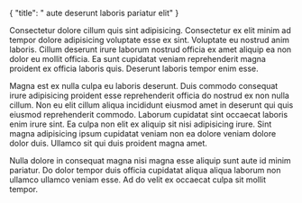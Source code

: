 {
  "title": " aute deserunt laboris pariatur elit"
}

Consectetur dolore cillum quis sint adipisicing. Consectetur ex elit minim ad tempor dolore adipisicing voluptate esse ex sint. Voluptate eu nostrud anim laboris. Cillum deserunt irure laborum nostrud officia ex amet aliquip ea non dolor eu mollit officia. Ea sunt cupidatat veniam reprehenderit magna proident ex officia laboris quis. Deserunt laboris tempor enim esse.

Magna est ex nulla culpa eu laboris deserunt. Duis commodo consequat irure adipisicing proident esse reprehenderit officia do nostrud ex non nulla cillum. Non eu elit cillum aliqua incididunt eiusmod amet in deserunt qui quis eiusmod reprehenderit commodo. Laborum cupidatat sint occaecat laboris enim irure sint. Ea culpa non elit ex aliquip sit nisi adipisicing irure. Sint magna adipisicing ipsum cupidatat veniam non ea dolore veniam dolore dolor duis. Ullamco sit qui duis proident magna amet.

Nulla dolore in consequat magna nisi magna esse aliquip sunt aute id minim pariatur. Do dolor tempor duis officia cupidatat aliqua aliqua laborum non ullamco ullamco veniam esse. Ad do velit ex occaecat culpa sit mollit tempor.
